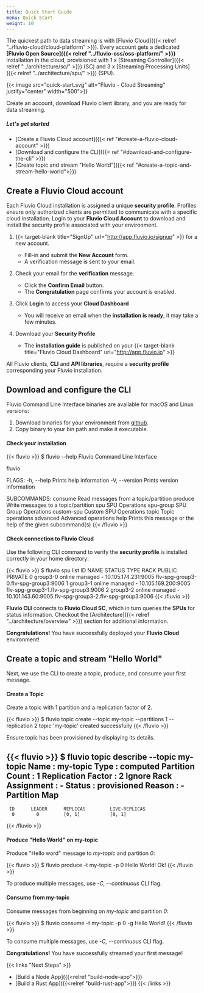 ```yaml
---
title: Quick Start Guide
menu: Quick Start
weight: 10
---
```


The quickest path to data streaming is with [Fluvio Cloud]({{< relref "../fluvio-cloud/cloud-platform" >}}). Every account gets a dedicated **[Fluvio Open Source]({{< relref "../fluvio-oss/oss-platform/" >}})** installation in the cloud, provisioned with 1 x [Streaming Controller]({{< relref "../architecture/sc/" >}}) (SC) and 3 x [Streaming Processing Units]({{< relref "../architecture/spu/" >}}) (SPU). 

{{< image src="quick-start.svg" alt="Fluvio - Cloud Streaming" justify="center" width="500">}}

Create an account, download Fluvio client library, and you are ready for data streaming.


##### Let's get started

* [Create a Fluvio Cloud account]({{< ref "#create-a-fluvio-cloud-account" >}})
* [Download and configure the CLI]({{< ref "#download-and-configure-the-cli" >}})
* [Create topic and stream "Hello World"]({{< ref "#create-a-topic-and-stream-hello-world">}})


## Create a Fluvio Cloud account

Each Fluvio Cloud installation is assigned a unique **security profile**. Profiles ensure only authorized clients are permitted to communicate with a specific cloud installation. Login to your **Fluvio Cloud Account** to download and install the security profile associated with your environment.

1. {{< target-blank title="SignUp" url="http://app.fluvio.io/signup" >}} for a new account.
        
    * Fill-in and submit the **New Account** form.
    * A verification message is sent to your email.

2. Check your email for the **verification** message.
        
    * Click the **Confirm Email** button.
    * The **Congratulation** page confirms your account is enabled.

3. Click **Login** to access your **Cloud Dashboard** 

    * You will receive an email when the **installation is ready**, it may take a few minutes.

4. Download your **Security Profile**

    * The **installation guide** is published on your {{< target-blank title="Fluvio Cloud Dashboard" url="http://app.fluvio.io" >}}  

All Fluvio clients, **CLI** and **API libraries**, require a **security profile** corresponding your Fluvio installation. 


## Download and configure the CLI

Fluvio Command Line Interface binaries are available for macOS and Linux versions:

1. Download binaries for your environment from [github](https://github.com/infinyon/fluvio/releases).  
2. Copy binary to your bin path and make it executable.

#### Check your installation

{{< fluvio >}}
$ fluvio --help
Fluvio Command Line Interface

fluvio <SUBCOMMAND>

FLAGS:
    -h, --help       Prints help information
    -V, --version    Prints version information

SUBCOMMANDS:
    consume       Read messages from a topic/partition
    produce       Write messages to a topic/partition
    spu           SPU Operations
    spu-group     SPU Group Operations
    custom-spu    Custom SPU Operations
    topic         Topic operations
    advanced      Advanced operations
    help          Prints this message or the help of the given subcommand(s)
{{< /fluvio >}}


#### Check connection to Fluvio Cloud

Use the following CLI command to verify the **security profile** is installed correctly in your home directory:

{{< fluvio >}}
$ fluvio spu list
ID  NAME      STATUS  TYPE     RACK  PUBLIC               PRIVATE 
0  group3-0  online  managed   -    10.105.174.231:9005  flv-spg-group3-0.flv-spg-group3:9006 
1  group3-1  online  managed   -    10.105.169.200:9005  flv-spg-group3-1.flv-spg-group3:9006 
2  group3-2  online  managed   -    10.101.143.60:9005   flv-spg-group3-2.flv-spg-group3:9006 
{{< /fluvio >}}

**Fluvio CLI** connects to **Fluvio Cloud SC**, which in turn queries the **SPUs** for status information. Checkout the [Architecture]({{< relref "../architecture/overview" >}}) section for additional information.

**Congratulations!** You have successfully deployed your **Fluvio Cloud** environment!

## Create a topic and stream "Hello World"

Next, we use the CLI to create a topic, produce, and consume your first message.

#### Create a Topic

Create a topic with 1 partition and a replication factor of 2.

{{< fluvio >}}
$ fluvio topic create --topic my-topic --partitions 1 --replication 2 
topic 'my-topic' created successfully
{{< /fluvio >}}

Ensure topic has been provisioned by displaying its details.

{{< fluvio >}}
$ fluvio topic describe --topic my-topic
 Name                    :  my-topic
 Type                    :  computed 
 Partition Count         :  1 
 Replication Factor      :  2 
 Ignore Rack Assignment  :  - 
 Status                  :  provisioned 
 Reason                  :  - 
 Partition Map               
 -----------------           
     ID      LEADER      REPLICAS         LIVE-REPLICAS 
      0        0         [0, 1]           [0, 1] 
{{< /fluvio >}}


#### Produce "Hello World" on my-topic

Produce "Hello word" message to _my-topic_ and partition _0_:

{{< fluvio >}}
$ fluvio produce -t my-topic -p 0
Hello World!
Ok!
{{< /fluvio >}}

To produce multiple messages, use _-C, --continuous_ CLI flag.

#### Consume from my-topic

Consume messages from beginning on _my-topic_ and partition _0_:

{{< fluvio >}}
$ fluvio consume -t my-topic -p 0 -g
Hello World!
{{< /fluvio >}}

To consume multiple messages, use _-C, --continuous_ CLI flag.

**Congratulations!** You have successfully streamed your first message!

{{< links "Next Steps" >}}
* [Build a Node App]({{<relref "build-node-app">}})
* [Build a Rust App]({{<relref "build-rust-app">}})
{{< /links >}} 


